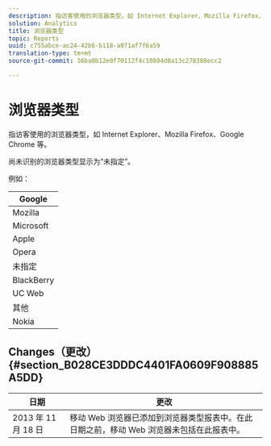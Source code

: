 ```yaml
---
description: 指访客使用的浏览器类型，如 Internet Explorer、Mozilla Firefox、Google Chrome 等。
solution: Analytics
title: 浏览器类型
topic: Reports
uuid: c755abce-ac24-42b6-b118-a971af7f6a59
translation-type: tm+mt
source-git-commit: 16ba0b12e0f70112f4c10804d0a13c278388ecc2

---
```



# 浏览器类型

指访客使用的浏览器类型，如 Internet Explorer、Mozilla Firefox、Google Chrome 等。

尚未识别的浏览器类型显示为“未指定”。

例如：

| Google |
|---|
| Mozilla |
| Microsoft |
| Apple |
| Opera |
| 未指定 |
| BlackBerry |
| UC Web |
| 其他 |
| Nokia |

## Changes（更改） {#section_B028CE3DDDC4401FA0609F908885A5DD}

| 日期 | 更改 |
|---|---|
| 2013 年 11 月 18 日 | 移动 Web 浏览器已添加到浏览器类型报表中。在此日期之前，移动 Web 浏览器未包括在此报表中。 |

